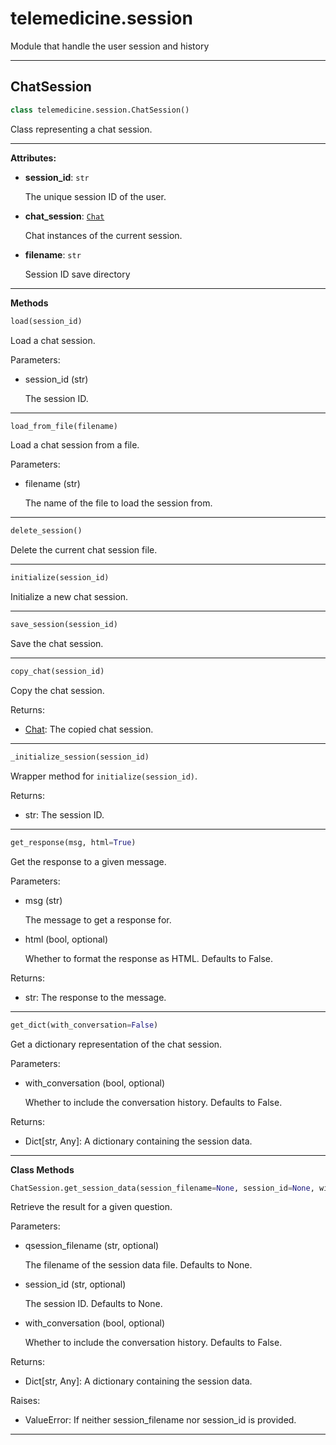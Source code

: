 # telemedicine.session
Module that handle the user session and history

---

## ChatSession
```python
class telemedicine.session.ChatSession()
```
Class representing a chat session.


---
**Attributes:**

- **session_id**: `str`

    The unique session ID of the user.
- **chat_session**: [`Chat`](rag-chat?id=chat)

    Chat instances of the current session.
- **filename**: `str`

    Session ID save directory

---
**Methods**

```python
load(session_id)
```
Load a chat session.

Parameters:
- session_id (str)

    The session ID.

---
```python
load_from_file(filename)
```
Load a chat session from a file.

Parameters:
- filename (str)

    The name of the file to load the session from.

---
```python
delete_session()
```
Delete the current chat session file.

---
```python
initialize(session_id)
```
Initialize a new chat session.

---
```python
save_session(session_id)
```
Save the chat session.

---
```python
copy_chat(session_id)
```
Copy the chat session.

Returns:
- [Chat](rag-chat?id=chat): The copied chat session.

---
```python
_initialize_session(session_id)
```
Wrapper method for `initialize(session_id)`.

Returns:
- str: The session ID.

---
```python
get_response(msg, html=True)
```
Get the response to a given message.

Parameters:
- msg (str)

    The message to get a response for.

- html (bool, optional)
    
    Whether to format the response as HTML. Defaults to False.

Returns:
- str: The response to the message.

---
```python
get_dict(with_conversation=False)
```
Get a dictionary representation of the chat session.

Parameters:
- with_conversation (bool, optional)

    Whether to include the conversation history. Defaults to False.

Returns:
- Dict[str, Any]: A dictionary containing the session data.

---
**Class Methods**

```python
ChatSession.get_session_data(session_filename=None, session_id=None, with_conversation=None)
```
Retrieve the result for a given question.

Parameters:
- qsession_filename (str, optional)

    The filename of the session data file. Defaults to None.

- session_id (str, optional)
    
    The session ID. Defaults to None.

- with_conversation (bool, optional)
    
    Whether to include the conversation history. Defaults to False.

Returns:
- Dict[str, Any]: A dictionary containing the session data.

Raises:
- ValueError: If neither session_filename nor session_id is provided.

---
